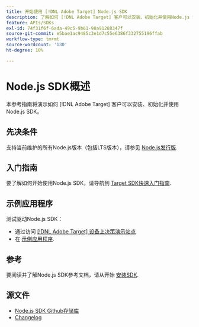 ```yaml
---
title: 开始使用 [!DNL Adobe Target] Node.js SDK
description: 了解如何 [!DNL Adobe Target] 客户可以安装、初始化并使用Node.js SDK。
feature: APIs/SDKs
exl-id: 74f31f6f-6ada-49c5-9b61-98a91288347f
source-git-commit: e5bae1ac9485c3e1d7c55e6386f332755196ffab
workflow-type: tm+mt
source-wordcount: '130'
ht-degree: 10%

---
```


# Node.js SDK概述

本参考指南将演示如何 [!DNL Adobe Target] 客户可以安装、初始化并使用Node.js SDK。

## 先决条件

支持当前维护的所有Node.js版本（包括LTS版本），请参见 [Node.js发行版](https://en.wikipedia.org/wiki/Node.js#Releases).

## 入门指南

要了解如何开始使用Node.js SDK，请导航到 [Target SDK快速入门指南](../sdk-guides/getting-started/getting-started.md).

## 示例应用程序

测试驱动Node.js SDK：

* 通过访问 [[!DNL Adobe Target] 设备上决策演示站点](https://github.com/adobe/on-device-decisioning-demo-site)
* 在 [示例应用程序](../sdk-guides/sample-apps/sample-apps.md).

## 参考

要阅读并了解Node.js SDK参考文档，请从开始 [安装SDK](install-sdk.md).

## 源文件

* [Node.js SDK Github存储库](https://github.com/adobe/target-nodejs-sdk)
* [Changelog](https://github.com/adobe/target-nodejs-sdk/blob/main/CHANGELOG.md)
&#x200B;&#x200B;
